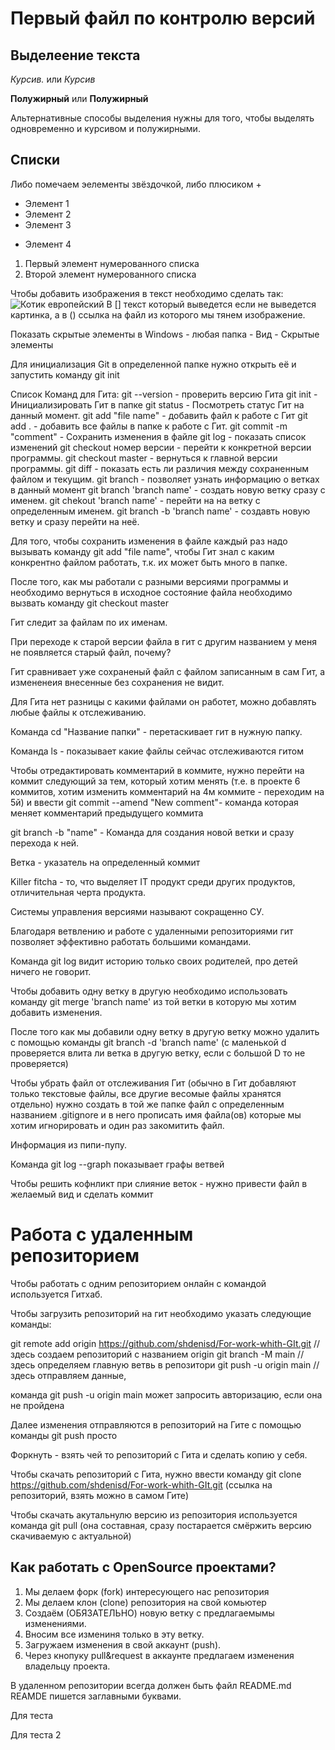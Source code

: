 # Первый файл по контролю версий

## Выделеение текста

*Курсив.* или _Курсив_

**Полужирный** или __Полужирный__

Альтернативные способы выделения нужны для того, чтобы выделять одновременно и курсивом и полужирными.

## Списки
Либо помечаем эелементы звёздочкой, либо плюсиком +
* Элемент 1
* Элемент 2
* Элемент 3
+ Элемент 4

1. Первый элемент нумерованного списка
2. Второй элемент нумерованного списка

Чтобы добавить изображения в текст необходимо сделать так:
![Котик европейский](evropejskaya-koshka-dikij-kot-morda-vzglyad.jpg)
В [] текст который выведется если не выведется картинка, а в () ссылка на файл из которого мы тянем изображение.



Показать скрытые элементы в Windows - любая папка - Вид - Скрытые элементы

Для инициализация Git в определенной папке нужно открыть её и запустить команду git init

Список Команд для Гита:
git --version - проверить версию Гита
git init - Инициализировать Гит в папке
git status - Посмотреть статус Гит на данный момент.
git add "file name" - добавить файл к работе с Гит
git add . - добавить все файлы в папке к работе с Гит.
git commit -m "comment" - Сохранить изменения в файле
git log - показать список изменений
git checkout номер версии - перейти к конкретной версии программы.
git checkout master - вернуться к главной версии программы.
git diff - показать есть ли различия между сохраненным файлом и текущим.
git branch - позволяет узнать информацию о ветках в данный момент
git branch 'branch name' - создать новую ветку сразу с именем.
git chekout 'branch name' - перейти на на ветку с определенным именем.
git branch -b 'branch name' - создавть новую ветку и сразу перейти на неё.

Для того, чтобы сохранить изменения в файле каждый раз надо вызывать команду git add "file name", чтобы Гит знал
с каким конкрентно файлом работать, т.к. их может быть много в папке.

После того, как мы работали с разными версиями программы и необходимо вернуться в исходное состояние файла необходимо вызвать команду
git checkout master

Гит следит за файлам по их именам.

При переходе к старой версии файла в гит с другим названием у меня не появляется старый файл, почему?

Гит сравнивает уже сохраненый файл с файлом записанным в сам Гит, а измененеия внесенные без сохранения не видит.

Для Гита нет разницы с какими файлами он работет, можно добавлять любые файлы к отслеживанию.

Команда cd "Название папки" - перетаскивает гит в нужную папку.

Команда ls - показывает какие файлы сейчас отслеживаются гитом

Чтобы отредактировать комментарий в коммите, нужно перейти на коммит следующий за тем, который хотим менять (т.е. в проекте 6 коммитов, хотим изменить комментарий на 4м коммите - переходим на 5й) и ввести git commit --amend "New comment"- команда которая меняет комментарий предыдущего коммита 

git branch -b "name" - Команда для создания новой ветки и сразу перехода к ней. 

Ветка -  указатель на определенный коммит

Killer fitcha - то, что выделяет IT продукт среди других продуктов, отличительная черта продукта.

Системы управления версиями называют сокращенно СУ.

Благодаря ветвлению и работе с удаленными репозиториями гит позволяет эффективно работать большими командами.

Команда git log видит историю только своих родителей, про детей ничего не говорит.

Чтобы добавить одну ветку в другую необходимо использовать команду git merge 'branch name' из той ветки в которую мы хотим добавить изменения.

После того как мы добавили одну ветку в другую ветку можно удалить с помощью команды git branch -d 'branch name' (с маленькой d проверяется влита ли ветка в другую ветку, если с большой D то не проверяется)

Чтобы убрать файл от отслеживания Гит (обычно в Гит добавляют только текстовые файлы, все другие весомые файлы хранятся отдельно) нужно создать в той же папке файл с определенным названием .gitignore и в него прописать имя файла(ов) которые мы хотим игнорировать и один раз закомитить файл.

Информация из пипи-пупу.

Команда git log --graph показывает графы ветвей

Чтобы решить кофнликт при слияние веток - нужно привести файл в желаемый вид и сделать коммит


# Работа с удаленным репозиторием 

Чтобы работать с одним репозиторием онлайн с командой используется Гитхаб.

Чтобы загрузить репозиторий на гит необходимо указать следующие команды:

git remote add origin https://github.com/shdenisd/For-work-whith-GIt.git // здесь создаем репозиторий с названием origin
git branch -M main // здесь определяем главную ветвь в репозитори
git push -u origin main // здесь отправляем данные, 

команда git push -u origin main может запросить авторизацию, если она не пройдена

Далее изменения отправляются в репозиторий на Гите с помощью команды git push просто

Форкнуть - взять чей то репозиторий с Гита и сделать копию у себя.

Чтобы скачать репозиторий с Гита, нужно ввести команду git clone https://github.com/shdenisd/For-work-whith-GIt.git (ссылка на репозиторий, взять можно в самом Гите)

Чтобы скачать акутальнулю версию из репозитория используется команда git pull (она составная, сразу постарается смёржить версию скачиваемую с актуальной)

## Как работать с OpenSource проектами?

1. Мы делаем форк (fork) интересующего нас репозитория
2. Мы делаем клон (сlone) репозитория на свой комьютер
3. Создаём (ОБЯЗАТЕЛЬНО) новую ветку с предлагаемымы изменениями.
4. Вносим все измениня только в эту ветку.
5. Загружаем изменения в свой аккаунт (push).
6. Через кнопуку pull&request в аккаунте предлагаем изменения владельцу проекта.

В удаленном репозитории всегда должен быть файл README.md REAMDE пишется заглавными буквами. 

Для теста

Для теста 2



